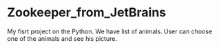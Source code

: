 # Zookeeper_from_JetBrains

My fisrt project on the Python.
We have list of animals. User can choose one of the animals and see his picture.

